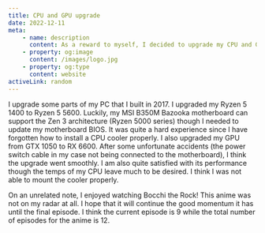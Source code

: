 ```yaml
---
title: CPU and GPU upgrade
date: 2022-12-11
meta:
    - name: description
      content: As a reward to myself, I decided to upgrade my CPU and GPU.
    - property: og:image
      content: /images/logo.jpg
    - property: og:type
      content: website
activeLink: random
---
```


<script setup>
import BlogPost from './.vitepress/theme/components/BlogPost.vue';
</script>

<BlogPost>
  <div>

I upgrade some parts of my PC that I built in 2017. I upgraded my Ryzen 5 1400 to Ryzen 5 5600. Luckily, my MSI B350M Bazooka motherboard can support the Zen 3 architecture (Ryzen 5000 series) though I needed to update my motherboard BIOS. It was quite a hard experience since I have forgotten how to install a CPU cooler properly. I also upgraded my GPU from GTX 1050 to RX 6600. After some unfortunate accidents (the power switch cable in my case not being connected to the motherboard), I think the upgrade went smoothly. I am also quite satisfied with its performance though the temps of my CPU leave much to be desired. I think I was not able to mount the cooler properly.

On an unrelated note, I enjoyed watching Bocchi the Rock! This anime was not on my radar at all. I hope that it will continue the good momentum it has until the final episode. I think the current episode is 9 while the total number of episodes for the anime is 12.

  </div>
</BlogPost>
